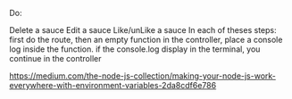 <!-- * create empty project folder -->
<!-- * set up necessary files -->
<!-- * install express -->
<!-- * use express.json() to parse the request -->
<!-- * install mongoose -->
<!-- * connect to mongoDB and allow all IP addresses to connect to the cluster -->

<!-- * user model -->
<!-- * user route -->
<!-- * user controller -->

<!-- * check can create an account -->
<!-- * check login and valid token -->

<!-- * make sure password is hashed  -->
<!-- * check user cannot sigfn up more than once with the same email -->

Do:
<!-- signup -->
<!-- login -->
<!-- Auth middleware + list all sauces -->
<!-- Multer + Create a sauce -->
<!-- show one sauce -->
Delete a sauce
Edit a sauce
Like/unLike a sauce
In each of theses steps: first do the route, then an empty function in the controller, place a console log inside the function. if the console.log display in the terminal, you continue in the controller

https://medium.com/the-node-js-collection/making-your-node-js-work-everywhere-with-environment-variables-2da8cdf6e786